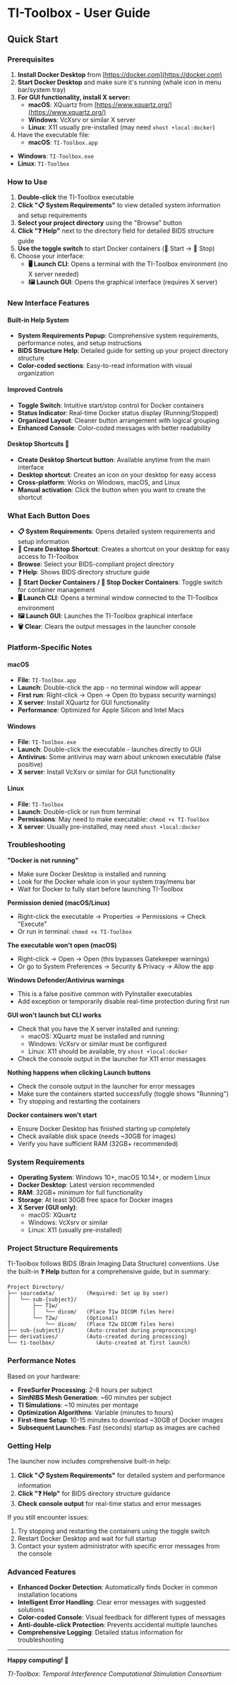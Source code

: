 # TI-Toolbox - User Guide

## Quick Start

### Prerequisites
1. **Install Docker Desktop** from [https://docker.com](https://docker.com)
2. **Start Docker Desktop** and make sure it's running (whale icon in menu bar/system tray)
3. **For GUI functionality, install X server:**
   - **macOS**: XQuartz from [https://www.xquartz.org/](https://www.xquartz.org/)
   - **Windows**: VcXsrv or similar X server
   - **Linux**: X11 usually pre-installed (may need `xhost +local:docker`)
4. Have the executable file:
   - **macOS**: `TI-Toolbox.app`
- **Windows**: `TI-Toolbox.exe`
- **Linux**: `TI-Toolbox`

### How to Use

1. **Double-click** the TI-Toolbox executable
2. **Click "📋 System Requirements"** to view detailed system information and setup requirements
3. **Select your project directory** using the "Browse" button
4. **Click "❓ Help"** next to the directory field for detailed BIDS structure guide
5. **Use the toggle switch** to start Docker containers (🐋 Start → 🛑 Stop)
6. Choose your interface:
   - **🖥️ Launch CLI**: Opens a terminal with the TI-Toolbox environment (no X server needed)
   - **🖼️ Launch GUI**: Opens the graphical interface (requires X server)

### New Interface Features

#### Built-in Help System
- **System Requirements Popup**: Comprehensive system requirements, performance notes, and setup instructions
- **BIDS Structure Help**: Detailed guide for setting up your project directory structure
- **Color-coded sections**: Easy-to-read information with visual organization

#### Improved Controls
- **Toggle Switch**: Intuitive start/stop control for Docker containers
- **Status Indicator**: Real-time Docker status display (Running/Stopped)
- **Organized Layout**: Cleaner button arrangement with logical grouping
- **Enhanced Console**: Color-coded messages with better readability

#### Desktop Shortcuts 🔗
- **Create Desktop Shortcut button**: Available anytime from the main interface
- **Desktop shortcut**: Creates an icon on your desktop for easy access
- **Cross-platform**: Works on Windows, macOS, and Linux
- **Manual activation**: Click the button when you want to create the shortcut

### What Each Button Does

- **📋 System Requirements**: Opens detailed system requirements and setup information
- **🔗 Create Desktop Shortcut**: Creates a shortcut on your desktop for easy access to TI-Toolbox
- **Browse**: Select your BIDS-compliant project directory
- **❓ Help**: Shows BIDS directory structure guide
- **🐋 Start Docker Containers / 🛑 Stop Docker Containers**: Toggle switch for container management
- **🖥️ Launch CLI**: Opens a terminal window connected to the TI-Toolbox environment
- **🖼️ Launch GUI**: Launches the TI-Toolbox graphical interface
- **🗑️ Clear**: Clears the output messages in the launcher console

### Platform-Specific Notes

#### macOS
- **File**: `TI-Toolbox.app`
- **Launch**: Double-click the app - no terminal window will appear
- **First run**: Right-click → Open → Open (to bypass security warnings)
- **X server**: Install XQuartz for GUI functionality
- **Performance**: Optimized for Apple Silicon and Intel Macs

#### Windows  
- **File**: `TI-Toolbox.exe`
- **Launch**: Double-click the executable - launches directly to GUI
- **Antivirus**: Some antivirus may warn about unknown executable (false positive)
- **X server**: Install VcXsrv or similar for GUI functionality

#### Linux
- **File**: `TI-Toolbox` 
- **Launch**: Double-click or run from terminal
- **Permissions**: May need to make executable: `chmod +x TI-Toolbox`
- **X server**: Usually pre-installed, may need `xhost +local:docker`

### Troubleshooting

**"Docker is not running"**
- Make sure Docker Desktop is installed and running
- Look for the Docker whale icon in your system tray/menu bar
- Wait for Docker to fully start before launching TI-Toolbox

**Permission denied (macOS/Linux)**
- Right-click the executable → Properties → Permissions → Check "Execute"
- Or run in terminal: `chmod +x TI-Toolbox`

**The executable won't open (macOS)**
- Right-click → Open → Open (this bypasses Gatekeeper warnings)
- Or go to System Preferences → Security & Privacy → Allow the app

**Windows Defender/Antivirus warnings**
- This is a false positive common with PyInstaller executables
- Add exception or temporarily disable real-time protection during first run

**GUI won't launch but CLI works**
- Check that you have the X server installed and running:
  - macOS: XQuartz must be installed and running
  - Windows: VcXsrv or similar must be configured
  - Linux: X11 should be available, try `xhost +local:docker`
- Check the console output in the launcher for X11 error messages

**Nothing happens when clicking Launch buttons**
- Check the console output in the launcher for error messages
- Make sure the containers started successfully (toggle shows "Running")
- Try stopping and restarting the containers

**Docker containers won't start**
- Ensure Docker Desktop has finished starting up completely
- Check available disk space (needs ~30GB for images)
- Verify you have sufficient RAM (32GB+ recommended)

### System Requirements

- **Operating System**: Windows 10+, macOS 10.14+, or modern Linux
- **Docker Desktop**: Latest version recommended  
- **RAM**: 32GB+ minimum for full functionality
- **Storage**: At least 30GB free space for Docker images
- **X Server (GUI only)**: 
  - macOS: XQuartz
  - Windows: VcXsrv or similar
  - Linux: X11 (usually pre-installed)

### Project Structure Requirements

TI-Toolbox follows BIDS (Brain Imaging Data Structure) conventions. Use the built-in **❓ Help** button for a comprehensive guide, but in summary:

```
Project Directory/
├── sourcedata/          (Required: Set up by user)
│   └── sub-{subject}/
│       ├── T1w/
│       │   └── dicom/   (Place T1w DICOM files here)
│       └── T2w/         (Optional)
│           └── dicom/   (Place T2w DICOM files here)
├── sub-{subject}/       (Auto-created during preprocessing)
├── derivatives/         (Auto-created during processing)
└── ti-toolbox/             (Auto-created at first launch)
```

### Performance Notes

Based on your hardware:
- **FreeSurfer Processing**: 2-8 hours per subject
- **SimNIBS Mesh Generation**: ~60 minutes per subject  
- **TI Simulations**: ~10 minutes per montage
- **Optimization Algorithms**: Variable (minutes to hours)
- **First-time Setup**: 10-15 minutes to download ~30GB of Docker images
- **Subsequent Launches**: Fast (seconds) startup as images are cached

### Getting Help

The launcher now includes comprehensive built-in help:

1. **Click "📋 System Requirements"** for detailed system and performance information
2. **Click "❓ Help"** for BIDS directory structure guidance
3. **Check console output** for real-time status and error messages

If you still encounter issues:
1. Try stopping and restarting the containers using the toggle switch
2. Restart Docker Desktop and wait for full startup
3. Contact your system administrator with specific error messages from the console

### Advanced Features

- **Enhanced Docker Detection**: Automatically finds Docker in common installation locations
- **Intelligent Error Handling**: Clear error messages with suggested solutions  
- **Color-coded Console**: Visual feedback for different types of messages
- **Anti-double-click Protection**: Prevents accidental multiple launches
- **Comprehensive Logging**: Detailed status information for troubleshooting

---

**Happy computing! 🚀** 

*TI-Toolbox: Temporal Interference Computational Stimulation Consortium* 